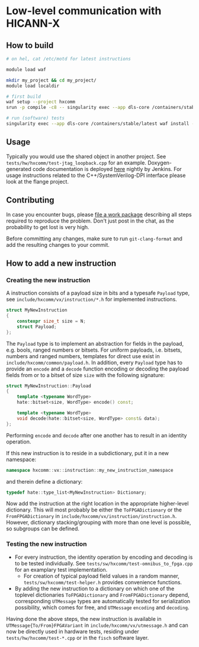 # Low-level communication with HICANN-X

## How to build

```bash
# on hel, cat /etc/motd for latest instructions

module load waf

mkdir my_project && cd my_project/
module load localdir

# first build
waf setup --project hxcomm
srun -p compile -c8 -- singularity exec --app dls-core /containers/stable/latest waf configure install --test-execnone

# run (software) tests
singularity exec --app dls-core /containers/stable/latest waf install --test-execall
```

## Usage

Typically you would use the shared object in another project.
See `tests/hw/hxcomm/test-jtag_loopback.cpp` for an example.
Doxygen-generated code documentation is deployed [here](https://jenkins.bioai.eu/job/bld_nightly-hxcomm/Documentation_20_28hxcomm_29/) nightly by Jenkins.
For usage instructions related to the C++/SystemVerilog-DPI interface please look at the flange project.

## Contributing

In case you encounter bugs, please [file a work package](https://openproject.bioai.eu/projects/hxcomm/work_packages/) describing all steps required to reproduce the problem.
Don't just post in the chat, as the probability to get lost is very high.

Before committing any changes, make sure to run `git-clang-format` and add the resulting changes to your commit.

## How to add a new instruction

### Creating the new instruction

A instruction consists of a payload size in bits and a typesafe `Payload` type, see `include/hxcomm/vx/instruction/*.h` for implemented instructions.

```cpp
struct MyNewInstruction
{
    constexpr size_t size = N;
    struct Payload;
};
```

The `Payload` type is to implement an abstraction for fields in the payload, e.g. bools, ranged numbers or bitsets.
For uniform payloads, i.e. bitsets, numbers and ranged numbers, templates for direct use exist in `include/hxcomm/common/payload.h`.
In addition, every `Payload` type has to provide an `encode` and a `decode` function encoding or decoding the payload fields from or to a bitset of size `size` with the following signature:
```cpp
struct MyNewInstruction::Payload
{
    template <typename WordType>
    hate::bitset<size, WordType> encode() const;

    template <typename WordType>
    void decode(hate::bitset<size, WordType> const& data);
};
```
Performing `encode` and `decode` after one another has to result in an identity operation.

If this new instruction is to reside in a subdictionary, put it in a new namespace:
```cpp
namespace hxcomm::vx::instruction::my_new_instruction_namespace
```
and therein define a dictionary:
```cpp
typedef hate::type_list<MyNewInstruction> Dictionary;
```

Now add the instruction at the right location in the appropriate higher-level dictionary.
This will most probably be either the `ToFPGADictionary` or the `FromFPGADictionary` in `include/hxcomm/vx/instruction/instruction.h`.
However, dictionary stacking/grouping with more than one level is possible, so subgroups can be defined.

### Testing the new instruction

* For every instruction, the identity operation by encoding and decoding is to be tested individually.
  See `tests/sw/hxcomm/test-omnibus_to_fpga.cpp` for an examplary test implementation.
  - For creation of typical payload field values in a random manner, `tests/sw/hxcomm/test-helper.h` provides convenience functions.
* By adding the new instruction to a dictionary on which one of the toplevel dictionaries `ToFPGADictionary` and `FromFPGADictionary` depend, corresponding `UTMessage` types are automatically tested for serialization possibility, which comes for free, and `UTMessage` `encoding` and `decoding`.

Having done the above steps, the new instruction is available in `UTMessage{To/From}FPGAVariant` in `include/hxcomm/vx/utmessage.h` and can now be directly used in hardware tests, residing under `tests/hw/hxcomm/test-*.cpp` or in the `fisch` software layer.
